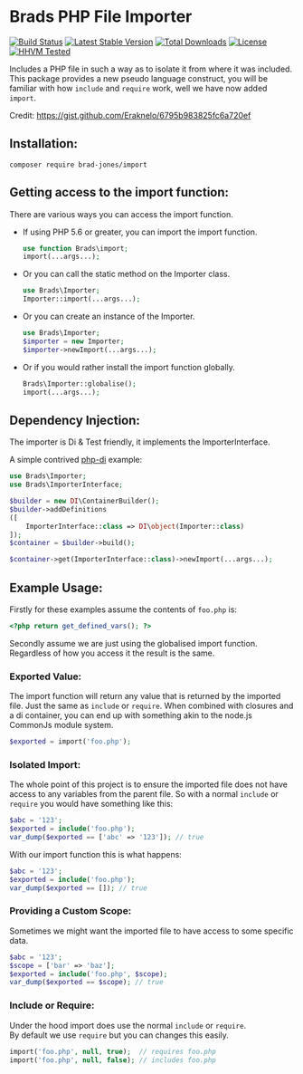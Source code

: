 Brads PHP File Importer
================================================================================
[![Build Status](https://travis-ci.org/brad-jones/import.svg)](https://travis-ci.org/brad-jones/import)
[![Latest Stable Version](https://poser.pugx.org/brad-jones/import/v/stable.svg)](https://packagist.org/packages/brad-jones/import)
[![Total Downloads](https://poser.pugx.org/brad-jones/import/downloads.svg)](https://packagist.org/packages/brad-jones/import)
[![License](https://poser.pugx.org/brad-jones/import/license.svg)](https://packagist.org/packages/brad-jones/import)
[![HHVM Tested](http://hhvm.h4cc.de/badge/brad-jones/import.svg?style=flat)](http://hhvm.h4cc.de/package/brad-jones/import)

Includes a PHP file in such a way as to isolate it from where it was included.
This package provides a new pseudo language construct, you will be familiar with
how ```include``` and ```require``` work, well we have now added ```import```.

Credit: https://gist.github.com/Eraknelo/6795b983825fc6a720ef

Installation:
--------------------------------------------------------------------------------
```
composer require brad-jones/import
```

Getting access to the import function:
--------------------------------------------------------------------------------
There are various ways you can access the import function.

* If using PHP 5.6 or greater, you can import the import function.
  ```php
  use function Brads\import;
  import(...args...);
  ```

* Or you can call the static method on the Importer class.
  ```php
  use Brads\Importer;
  Importer::import(...args...);
  ```

* Or you can create an instance of the Importer.
  ```php
  use Brads\Importer;
  $importer = new Importer;
  $importer->newImport(...args...);
  ```

* Or if you would rather install the import function globally.
  ```php
  Brads\Importer::globalise();
  import(...args...);
  ```

Dependency Injection:
--------------------------------------------------------------------------------
The importer is Di & Test friendly, it implements the ImporterInterface.

A simple contrived [php-di](http://php-di.org/) example:

```php
use Brads\Importer;
use Brads\ImporterInterface;

$builder = new DI\ContainerBuilder();
$builder->addDefinitions
([
    ImporterInterface::class => DI\object(Importer::class)
]);
$container = $builder->build();

$container->get(ImporterInterface::class)->newImport(...args...);
```

Example Usage:
--------------------------------------------------------------------------------
Firstly for these examples assume the contents of ```foo.php``` is:

```php
<?php return get_defined_vars(); ?>
```

Secondly assume we are just using the globalised import function.
Regardless of how you access it the result is the same.

### Exported Value:
The import function will return any value that is returned by the imported file.
Just the same as ```include``` or ```require```. When combined with closures and
a di container, you can end up with something akin to the node.js CommonJs
module system.

```php
$exported = import('foo.php');
```

### Isolated Import:
The whole point of this project is to ensure the imported file does not have
access to any variables from the parent file. So with a normal ```include```
or ```require``` you would have something like this:

```php
$abc = '123';
$exported = include('foo.php');
var_dump($exported == ['abc' => '123']); // true
```

With our import function this is what happens:

```php
$abc = '123';
$exported = include('foo.php');
var_dump($exported == []); // true
```

### Providing a Custom Scope:
Sometimes we might want the imported file to have access to some specific data.

```php
$abc = '123';
$scope = ['bar' => 'baz'];
$exported = include('foo.php', $scope);
var_dump($exported == $scope); // true
```

### Include or Require:
Under the hood import does use the normal ```include``` or ```require```.  
By default we use ```require``` but you can changes this easily.

```php
import('foo.php', null, true);  // requires foo.php
import('foo.php', null, false); // includes foo.php
```
